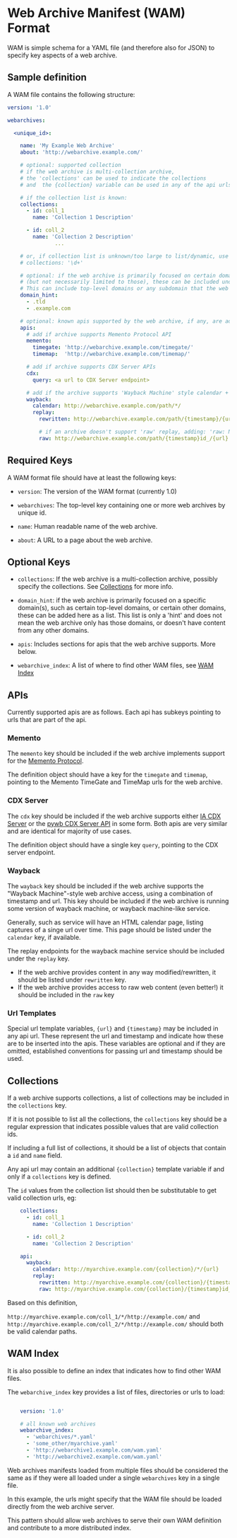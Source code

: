 # Web Archive Manifest (WAM) Format

WAM is simple schema for a YAML file (and therefore also for JSON) to specify key aspects of a web archive.

## Sample definition

A WAM file contains the following structure:

```  yaml
version: '1.0'

webarchives:

  <unique_id>:

    name: 'My Example Web Archive'
    about: 'http://webarchive.example.com/'

    # optional: supported collection
    # if the web archive is multi-collection archive,
    # the 'collections' can be used to indicate the collections
    # and  the {collection} variable can be used in any of the api urls

    # if the collection list is known:
    collections:
      - id: coll_1
        name: 'Collection 1 Description'

      - id: coll_2
        name: 'Collection 2 Description'
               ...

    # or, if collection list is unknown/too large to list/dynamic, use a regex:
    # collections: '\d+'

    # optional: if the web archive is primarily focused on certain domains or sites,
    # (but not necessarily limited to those), these can be included under the 'domain_hint' key
    # This can include top-level domains or any subdomain that the web archive specializes in
    domain_hint:
      - .tld
      - .example.com

    # optional: known apis supported by the web archive, if any, are added here
    apis:
      # add if archive supports Memento Protocol API
      memento:
        timegate: 'http://webarchive.example.com/timegate/'
        timemap:  'http://webarchive.example.com/timemap/'

      # add if archive supports CDX Server APIs
      cdx:
        query: <a url to CDX Server endpoint>

      # add if the archive supports 'Wayback Machine' style calendar + replay
      wayback:
        calendar: http://webarchive.example.com/path/*/
        replay:
          rewritten: http://webarchive.example.com/path/{timestamp}/{url}

          # if an archive doesn't support 'raw' replay, adding: 'raw: NULL' is preferred
          raw: http://webarchive.example.com/path/{timestamp}id_/{url}
```


## Required Keys

A WAM format file should have at least the following keys:

- `version`: The version of the WAM format (currently 1.0)

- `webarchives`: The top-level key containing one or more web archives by unique id.

- `name`: Human readable name of the web archive.

- `about`: A URL to a page about the web archive.

## Optional Keys

- `collections`: If the web archive is a multi-collection archive, possibly specify the collections. See [Collections](#collections) for more info.

- `domain_hint`: if the web archive is primarily focused on a specific domain(s), such as certain top-level domains, or certain other domains, these can be added here as a list. This list is only a 'hint' and does not mean the web archive only has those domains, or doesn't have content from any other domains.

- `apis`: Includes sections for apis that the web archive supports. More below.

- `webarchive_index`: A list of where to find other WAM files, see [WAM Index](#wam-index)

## APIs

Currently supported apis are as follows. Each api has subkeys pointing to urls that are part of the api.

### Memento

The `memento` key should be included if the web archive implements support for the [Memento Protocol](https://tools.ietf.org/html/rfc7089).

The definition object should have a key for the `timegate` and `timemap`, pointing to the Memento TimeGate and TimeMap urls for the web archive.

### CDX Server

The `cdx` key should be included if the web archive supports either [IA CDX Server](https://github.com/ikreymer/pywb/wiki/CDX-Server-API) or the [pywb CDX Server API](https://github.com/internetarchive/wayback/blob/master/wayback-cdx-server/README.md) in some form. Both apis are very similar and are identical for majority of use cases.

The definition object should have a single key `query`, pointing to the CDX server endpoint.

### Wayback

The `wayback` key should be included if the web archive supports the "Wayback Machine"-style web archive access, using a combination of timestamp and url. This key should be included if the web archive is running some version of wayback machine, or wayback machine-like service.

Generally, such as service will have an HTML calendar page, listing captures of a singe url over time. This page should be listed under the `calendar` key, if available.

The replay endpoints for the wayback machine service should be included under the `replay` key.

- If the web archive provides content in any way modified/rewritten, it should be listed under `rewritten` key.
- If the web archive provides access to raw web content (even better!) it should be included in the `raw` key

### Url Templates

Special url template variables, `{url}` and `{timestamp}` may be included in any api url. These represent the url and timestamp and indicate how these are to be inserted into the apis. These variables are optional and if they are omitted, established conventions for passing url and timestamp should be used.

## Collections

If a web archive supports collections, a list of collections may be included in the `collections` key.

If it is not possible to list all the collections, the `collections` key should be a regular expression that indicates possible values
that are valid collection ids.

If including a full list of collections, it should be a list of objects that contain a `id` and `name` field.

Any api url may contain an additional `{collection}` template variable if and only if a `collections` key is defined.

The `id` values from the collection list should then be substitutable to get valid collection urls, eg:

``` yaml
    collections:
      - id: coll_1
        name: 'Collection 1 Description'

      - id: coll_2
        name: 'Collection 2 Description'

    api:
      wayback:
        calendar: http://myarchive.example.com/{collection}/*/{url}
        replay:
          rewritten: http://myarchive.example.com/{collection}/{timestamp}/{url}
          raw: http://myarchive.example.com/{collection}/{timestamp}id_/{url}
```

Based on this definition,

`http://myarchive.example.com/coll_1/*/http://example.com/` and `http://myarchive.example.com/coll_2/*/http://example.com/` should both be valid calendar paths.


## WAM Index

It is also possible to define an index that indicates how to find other WAM files.

The `webarchive_index` key provides a list of files, directories or urls to load:


``` yaml

    version: '1.0'

    # all known web archives
    webarchive_index:
      - 'webarchives/*.yaml'
      - 'some_other/myarchive.yaml'
      - 'http://webarchive1.example.com/wam.yaml'
      - 'http://webarchive2.example.com/wam.yaml'
```

Web archives manifests loaded from multiple files should be considered the same as if they were all loaded under a single `webarchives` key in a single file.

In this example, the urls might specify that the WAM file should be loaded directly from the web archive server.

This pattern should allow web archives to serve their own WAM definition and contribute to a more distributed index.

